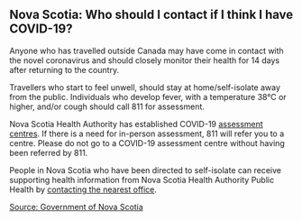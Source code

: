 ## Nova Scotia: Who should I contact if I think I have COVID-19?

Anyone who has travelled outside Canada may have come in contact with the novel coronavirus and should closely monitor their health for 14 days after returning to the country.

Travellers who start to feel unwell, should stay at home/self-isolate away from the public. Individuals who develop fever, with a temperature 38°C or higher, and/or cough should call 811 for assessment.

Nova Scotia Health Authority has established COVID-19 [assessment centres](http://www.nshealth.ca/coronavirus). If there is a need for in-person assessment, 811 will refer you to a centre. Please do not go to a COVID-19 assessment centre without having been referred by 811.

People in Nova Scotia who have been directed to self-isolate can receive supporting health information from Nova Scotia Health Authority Public Health by [contacting the nearest office](http://www.nshealth.ca/public-health-offices).

[Source: Government of Nova Scotia](https://novascotia.ca/coronavirus/)
